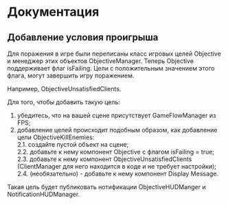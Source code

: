 # Документация

## Добавление условия проигрыша

Для поражения в игре были переписаны класс игровых целей Objective и менеджер этих объектов ObjectiveManager. Теперь Objective поддерживает флаг isFailing. Цели с положительным значением этого флага, могут завершить игру поражением.

Например, ObjectiveUnsatisfiedClients.

Для того, чтобы добавить такую цель:
 1. убедитесь, что на вашей сцене присутствует GameFlowManager из FPS;
 2. добавление целей происходит подобным образом, как добавление цели ObjectiveKillEnemies:  
  2.1. создайте пустой объект на сцене;  
  2.2. добавьте к нему компонент Objective с флагом isFailing = true;  
  2.3. добавьте к нему компонент ObjectiveUnsatisfiedClients (ClientManager для него находится в коде и не требует настройки);  
  2.4. (необязательно) - добавьте к нему компонент Display Message.

Такая цель будет публиковать нотификации ObjectiveHUDManger и NotificationHUDManager.